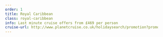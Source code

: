 ```yaml
---
order: 1
title: Royal Caribbean
class: royal-caribbean
info: Last minute cruise offers from £469 per person
cruise-url: http://www.planetcruise.co.uk/holidaysearch/promotion?promotionid=198&utm_medium=referral&utm_source=secret-escapes&utm_campaign=website-royal
---
```

